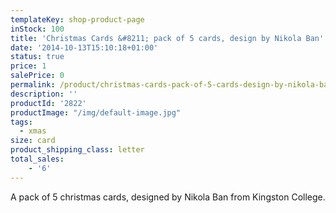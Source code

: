 ```yaml
---
templateKey: shop-product-page
inStock: 100
title: 'Christmas Cards &#8211; pack of 5 cards, design by Nikola Ban'
date: '2014-10-13T15:10:18+01:00'
status: true
price: 1
salePrice: 0
permalink: /product/christmas-cards-pack-of-5-cards-design-by-nikola-ban
description: ''
productId: '2822'
productImage: "/img/default-image.jpg"
tags:
  - xmas
size: card
product_shipping_class: letter
total_sales:
    - '6'
---
```

A pack of 5 christmas cards, designed by Nikola Ban from Kingston College.
